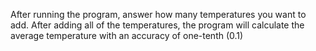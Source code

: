 After running the program, answer how many temperatures you want to add. After adding all of the temperatures, the program will calculate the average temperature with an accuracy of one-tenth (0.1)
